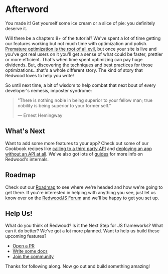 
# Afterword

You made it! Get yourself some ice cream or a slice of pie: you definitely deserve it.

Will there be a chapters 8+ of the tutorial? We've spent a lot of time getting our features working but not much time with optimization and polish. [Premature optimization is the root of all evil](http://wiki.c2.com/?PrematureOptimization), but once your site is live and you've got real users on it you'll get a sense of what could be faster, prettier or more efficient. That's when time spent optimizing can pay huge dividends. But, discovering the techniques and best practices for those optimizations...that's a whole different story. The kind of story that Redwood loves to help you write!

So until next time, a bit of wisdom to help combat that next bout of every developer's nemesis, imposter syndrome:

> "There is nothing noble in being superior to your fellow man; true nobility is being superior to your former self."
>
> — Ernest Hemingway

## What's Next

Want to add some more features to your app? Check out some of our Cookbook recipes like [calling to a third party API](../cookbook/using-a-third-party-api.md) and [deploying an app without an API at all](../cookbook/disable-api-database.md). We've also got lots of [guides](https://redwoodjs.com/docs/introduction) for more info on Redwood's internals.

## Roadmap

Check out our [Roadmap](https://redwoodjs.com/roadmap) to see where we're headed and how we're going to get there. If you're interested in helping with anything you see, just let us know over on the [RedwoodJS Forum](https://community.redwoodjs.com/) and we'll be happy to get you set up.

## Help Us!

What do you think of Redwood? Is it the Next Step for JS frameworks? What can it do better? We've got a lot more planned. Want to help us build these upcoming features?

- [Open a PR](https://github.com/redwoodjs/redwood/pulls)
- [Write some docs](https://redwoodjs.com/docs/introduction)
- [Join the community](https://community.redwoodjs.com)

Thanks for following along. Now go out and build something amazing!
